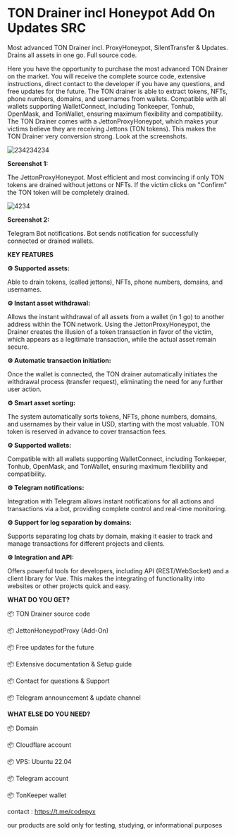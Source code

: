 # TON Drainer incl Honeypot Add On Updates SRC
Most advanced TON Drainer incl. ProxyHoneypot, SilentTransfer &amp; Updates. Drains all assets in one go. Full source code.
  
Here you have the opportunity to purchase the most advanced TON Drainer on the market. You will receive the complete source code, extensive instructions, direct contact to the developer if you have any questions, and free updates for the future. The TON drainer is able to extract tokens, NFTs, phone numbers, domains, and usernames from wallets. Compatible with all wallets supporting WalletConnect, including Tonkeeper, Tonhub, OpenMask, and TonWallet, ensuring maximum flexibility and compatibility. The TON Drainer comes with a JettonProxyHoneypot, which makes your victims believe they are receiving Jettons (TON tokens). This makes the TON Drainer very conversion strong. Look at the screenshots.
  
![234234234](https://github.com/user-attachments/assets/53614eb6-cb32-4cde-9391-9d907078c5eb)

**Screenshot 1:**

The JettonProxyHoneypot. Most efficient and most convincing if only TON tokens are drained without jettons or NFTs. If the victim clicks on "Confirm" the TON token will be completely drained.


![4234](https://github.com/user-attachments/assets/b0d6939c-a779-41c0-bb2e-0fe60a43dae6)

**Screenshot 2:**

Telegram Bot notifications. Bot sends notification for successfully connected or drained wallets.


  
  



****KEY FEATURES****

**⚙️ Supported assets:**

Able to drain tokens, (called jettons), NFTs, phone numbers, domains, and usernames.

**⚙️ Instant asset withdrawal:**

Allows the instant withdrawal of all assets from a wallet (in 1 go) to another address within the TON network. Using the JettonProxyHoneypot, the Drainer creates the illusion of a token transaction in favor of the victim, which appears as a legitimate transaction, while the actual asset remain secure.

**⚙️ Automatic transaction initiation:**

Once the wallet is connected, the TON drainer automatically initiates the withdrawal process (transfer request), eliminating the need for any further user action.

**⚙️ Smart asset sorting:**

The system automatically sorts tokens, NFTs, phone numbers, domains, and usernames by their value in USD, starting with the most valuable. TON token is reserved in advance to cover transaction fees.

**⚙️ Supported wallets:**

Compatible with all wallets supporting WalletConnect, including Tonkeeper, Tonhub, OpenMask, and TonWallet, ensuring maximum flexibility and compatibility.

**⚙️ Telegram notifications:**

Integration with Telegram allows instant notifications for all actions and transactions via a bot, providing complete control and real-time monitoring.

**⚙️ Support for log separation by domains:**

Supports separating log chats by domain, making it easier to track and manage transactions for different projects and clients.

**⚙️ Integration and API:**

Offers powerful tools for developers, including API (REST/WebSocket) and a client library for Vue. This makes the integrating of functionality into websites or other projects quick and easy.


**WHAT DO YOU GET?**

📦 TON Drainer source code

📦 JettonHoneypotProxy (Add-On)

📦 Free updates for the future

📦 Extensive documentation & Setup guide

📦 Contact for questions & Support

📦 Telegram announcement & update channel


**WHAT ELSE DO YOU NEED?**

📦 Domain

📦 Cloudflare account

📦 VPS: Ubuntu 22.04

📦 Telegram account

📦 TonKeeper wallet
  


  contact : https://t.me/codepyx


our products are sold only for testing, studying, or informational purposes



